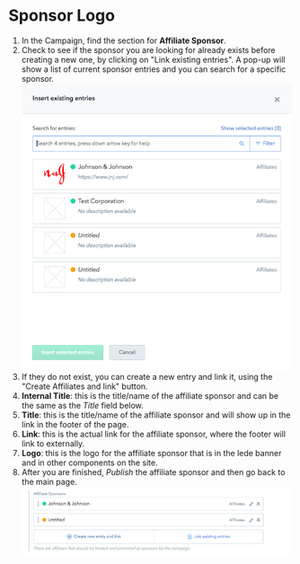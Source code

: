 # Sponsor Logo

1. In the Campaign, find the section for **Affiliate Sponsor**.
2. Check to see if the sponsor you are looking for already exists before creating a new one, by clicking on "Link existing entries". A pop-up will show a list of current sponsor entries and you can search for a specific sponsor. ![Sponsor](../../.gitbook/assets/insert-sponsor-popup.png)
3. If they do not exist, you can create a new entry and link it, using the "Create Affiliates and link" button.
4. **Internal Title**: this is the title/name of the affiliate sponsor and can be the same as the _Title_ field below.
5. **Title**: this is the title/name of the affiliate sponsor and will show up in the link in the footer of the page.
6. **Link**: this is the actual link for the affiliate sponsor, where the footer will link to externally.
7. **Logo**: this is the logo for the affiliate sponsor that is in the lede banner and in other components on the site.
8. After you are finished, _Publish_ the affiliate sponsor and then go back to the main page. ![Affiliate sponsor added](../../.gitbook/assets/affiliate-sponsor-added%20%281%29.png)

